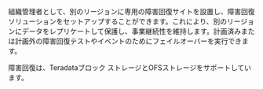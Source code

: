 組織管理者として、別のリージョンに専用の障害回復サイトを設置し、障害回復ソリューションをセットアップすることができます。これにより、別のリージョンにデータをレプリケートして保護し、事業継続性を維持します。計画済みまたは計画外の障害回復テストやイベントのためにフェイルオーバーを実行できます。

障害回復は、Teradataブロック ストレージとOFSストレージをサポートしています。

